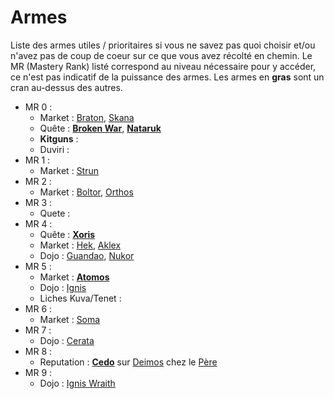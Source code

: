 
# Armes

Liste des armes utiles / prioritaires si vous ne savez pas quoi choisir et/ou n'avez pas de coup de coeur sur ce que vous avez récolté en chemin.
Le MR (Mastery Rank) listé correspond au niveau nécessaire pour y accéder, ce n'est pas indicatif de la puissance des armes.
Les armes en **gras** sont un cran au-dessus des autres.

- MR 0 :
    - Market : [Braton](https://wiki.warframe.com/w/Braton), [Skana](https://wiki.warframe.com/w/Skana)
    - Quête : [**Broken War**](https://wiki.warframe.com/w/Broken_War), [**Nataruk**](https://wiki.warframe.com/w/Nataruk)
    - **Kitguns** :
    - Duviri :
- MR 1 :
    - Market : [Strun](https://wiki.warframe.com/w/Strun)
- MR 2 :
    - Market : [Boltor](https://wiki.warframe.com/w/Boltor), [Orthos](https://wiki.warframe.com/w/Orthos)
- MR 3 :
    - Quete :
- MR 4 :
    - Quête : [**Xoris**](https://wiki.warframe.com/w/Xoris)
    - Market : [Hek](https://wiki.warframe.com/w/Hek), [Aklex](https://wiki.warframe.com/w/Aklex)
    - Dojo : [Guandao](https://wiki.warframe.com/w/Guandao), [Nukor](https://wiki.warframe.com/w/Nukor)
- MR 5 :
    - Market : [**Atomos**](https://wiki.warframe.com/w/Atomos)
    - Dojo : [Ignis](https://wiki.warframe.com/w/Ignis)
    - Liches Kuva/Tenet :
- MR 6 :
    - Market : [Soma](https://wiki.warframe.com/w/Soma)
- MR 7 :
    - Dojo : [Cerata](https://wiki.warframe.com/w/Cerata)
- MR 8 :
    - Reputation : [**Cedo**](https://wiki.warframe.com/w/Cedo) sur [Deimos](https://wiki.warframe.com/w/Entrati) chez le [Père](https://wiki.warframe.com/w/Father)
- MR 9 :
    - Dojo : [Ignis Wraith](https://wiki.warframe.com/w/Ignis_Wraith)